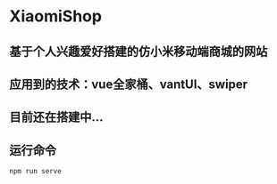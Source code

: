 # XiaomiShop

## 基于个人兴趣爱好搭建的仿小米移动端商城的网站

## 应用到的技术：vue全家桶、vantUI、swiper

## 目前还在搭建中...

## 运行命令
```cmd
npm run serve
```